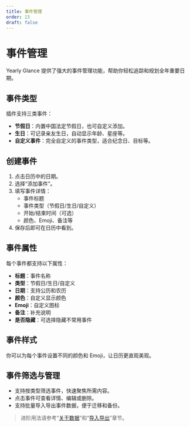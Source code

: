 ```yaml
---
title: 事件管理
order: 13
draft: false
---
```


# 事件管理

Yearly Glance 提供了强大的事件管理功能，帮助你轻松追踪和规划全年重要日期。

## 事件类型

插件支持三类事件：

- **节假日**：内置中国法定节假日，也可自定义添加。
- **生日**：可记录亲友生日，自动显示年龄、星座等。
- **自定义事件**：完全自定义的事件类型，适合纪念日、目标等。

## 创建事件

1. 点击日历中的日期。
2. 选择“添加事件”。
3. 填写事件详情：
   - 事件标题
   - 事件类型（节假日/生日/自定义）
   - 开始/结束时间（可选）
   - 颜色、Emoji、备注等
4. 保存后即可在日历中看到。

## 事件属性

每个事件都支持以下属性：

- **标题**：事件名称
- **类型**：节假日/生日/自定义
- **日期**：支持公历和农历
- **颜色**：自定义显示颜色
- **Emoji**：自定义图标
- **备注**：补充说明
- **是否隐藏**：可选择隐藏不常用事件

## 事件样式

你可以为每个事件设置不同的颜色和 Emoji，让日历更直观美观。

## 事件筛选与管理

- 支持按类型筛选事件，快速聚焦所需内容。
- 点击事件可查看详情、编辑或删除。
- 支持批量导入导出事件数据，便于迁移和备份。

> 进阶用法请参考“[关于数据](../advanced-usage/data)”和“[导入导出](../advanced-usage/import-export)”章节。
